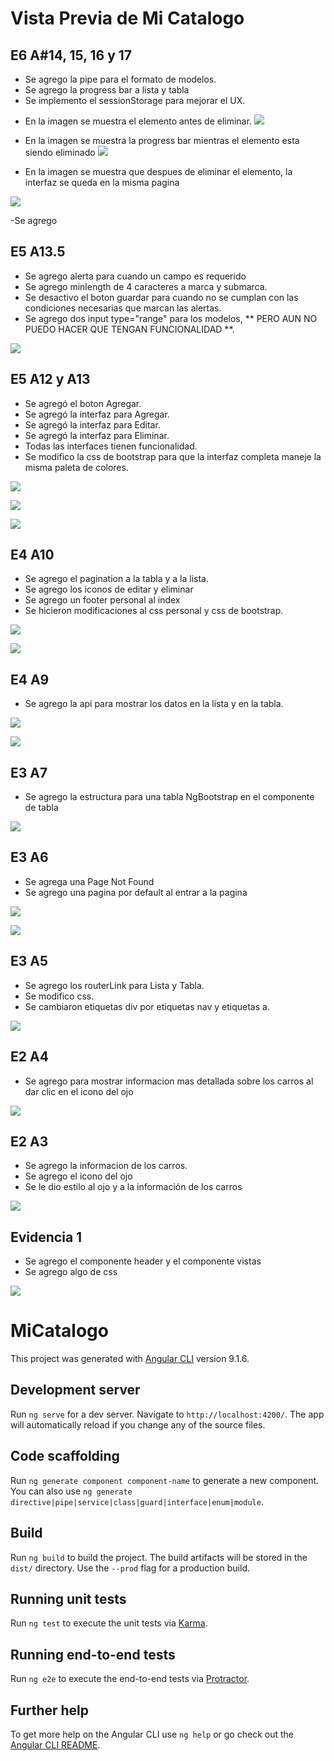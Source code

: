 # Vista Previa de Mi Catalogo

## E6 A#14, 15, 16 y 17

- Se agrego la pipe para el formato de modelos.
- Se agrego la progress bar a lista y tabla
- Se implemento el sessionStorage para mejorar el UX.

* En la imagen se muestra el elemento antes de eliminar.
![](/preview/E6antes.png)

* En la imagen se muestra la progress bar mientras el elemento esta siendo eliminado
![](/preview/E6durante.png)

* En la imagen se muestra que despues de eliminar el elemento, la interfaz se queda en la misma pagina

![](/preview/E6despues.png)


-Se agrego

## E5 A13.5

- Se agrego alerta para cuando un campo es requerido
- Se agrego minlength de 4 caracteres a marca y submarca.
- Se desactivo el boton guardar para cuando no se cumplan con las condiciones necesarias que marcan las alertas.
- Se agrego dos input type="range" para los modelos, ** PERO AUN NO PUEDO HACER QUE TENGAN FUNCIONALIDAD **.

![](/preview/E5A13.png)

## E5 A12 y A13

- Se agregó el boton Agregar.
- Se agregó la interfaz para Agregar.
- Se agregó la interfaz para Editar.
- Se agregó la interfaz para Eliminar.
- Todas las interfaces tienen funcionalidad.
- Se modifico la css de bootstrap para que la interfaz completa maneje la misma paleta de colores.

![](/preview/E5A12agregar.png)

![](/preview/E5A12editar.png)

![](/preview/E5A12eliminar.png)

## E4 A10

- Se agrego el pagination a la tabla y a la lista.
- Se agrego los iconos de editar y eliminar
- Se agrego un footer personal al index
- Se hicieron modificaciones al css personal y css de bootstrap.

![](/preview/E4A10Lista.png)

![](/preview/E4A10Tabla.png)

## E4 A9

- Se agrego la api para mostrar los datos en la lista y en la tabla.

![](/preview/E4A9Lista.png)

![](/preview/E4A9Tabla.png)

## E3 A7

- Se agrego la estructura para una tabla NgBootstrap en el componente de tabla

![](/preview/E3A7.png)


## E3 A6

- Se agrega una Page Not Found
- Se agrego una pagina por default al entrar a la pagina

![](/preview/E3A6.png)

![](/preview/E3A6codigo.png)

## E3 A5

- Se agrego los routerLink para Lista y Tabla.
- Se modifico css.
- Se cambiaron etiquetas div por etiquetas nav y etiquetas a.

![](/preview/E3A5.png)

## E2 A4

- Se agrego para mostrar informacion mas detallada sobre los carros al dar clic en el icono del ojo

![](preview/E2A4.png)

## E2 A3

- Se agrego la informacion de los carros.
- Se agrego el icono del ojo
- Se le dio estilo al ojo y a la información de los carros

![](/preview/E2A3.png)


## Evidencia 1

- Se agrego el componente header y el componente vistas
- Se agrego algo de css

![](/preview/E1%20A%232.png)




# MiCatalogo

This project was generated with [Angular CLI](https://github.com/angular/angular-cli) version 9.1.6.

## Development server

Run `ng serve` for a dev server. Navigate to `http://localhost:4200/`. The app will automatically reload if you change any of the source files.

## Code scaffolding

Run `ng generate component component-name` to generate a new component. You can also use `ng generate directive|pipe|service|class|guard|interface|enum|module`.

## Build

Run `ng build` to build the project. The build artifacts will be stored in the `dist/` directory. Use the `--prod` flag for a production build.

## Running unit tests

Run `ng test` to execute the unit tests via [Karma](https://karma-runner.github.io).

## Running end-to-end tests

Run `ng e2e` to execute the end-to-end tests via [Protractor](http://www.protractortest.org/).

## Further help

To get more help on the Angular CLI use `ng help` or go check out the [Angular CLI README](https://github.com/angular/angular-cli/blob/master/README.md).
